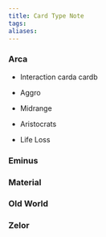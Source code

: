 ```yaml
---
title: Card Type Note
tags: 
aliases:
---
```

### Arca
- Interaction
carda
cardb
- Aggro

- Midrange

- Aristocrats

- Life Loss


### Eminus

### Material

### Old World

### Zelor

